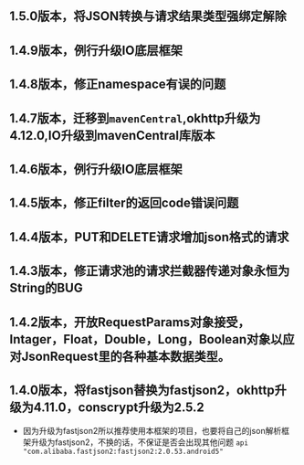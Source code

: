 ## 1.5.0版本，将JSON转换与请求结果类型强绑定解除
## 1.4.9版本，例行升级IO底层框架
## 1.4.8版本，修正namespace有误的问题
## 1.4.7版本，迁移到`mavenCentral`,okhttp升级为4.12.0,IO升级到mavenCentral库版本
## 1.4.6版本，例行升级IO底层框架
## 1.4.5版本，修正filter的返回code错误问题
## 1.4.4版本，PUT和DELETE请求增加json格式的请求
## 1.4.3版本，修正请求池的请求拦截器传递对象永恒为String的BUG
## 1.4.2版本，开放RequestParams对象接受，Intager，Float，Double，Long，Boolean对象以应对JsonRequest里的各种基本数据类型。
## 1.4.0版本，将fastjson替换为fastjson2，okhttp升级为4.11.0，conscrypt升级为2.5.2
- 因为升级为fastjson2所以推荐使用本框架的项目，也要将自己的json解析框架升级为fastjson2，不换的话，不保证是否会出现其他问题
`api "com.alibaba.fastjson2:fastjson2:2.0.53.android5"`

